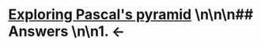 # [Exploring Pascal's pyramid](https://projecteuler.net/problem=154) \n\n\n## Answers \n\n1. &larr;
